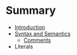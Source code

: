 # Summary

* [Introduction](README.md)
* [Syntax and Semantics](syntax_and_semantics/README.md)
   * [Comments](syntax_and_semantics/comments.md)
* Literals

